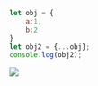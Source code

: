 ```javascript
let obj = {
    a:1,
    b:2
}
let obj2 = {...obj};
console.log(obj2);
```
![](https://img-blog.csdnimg.cn/20200603163805149.png)
